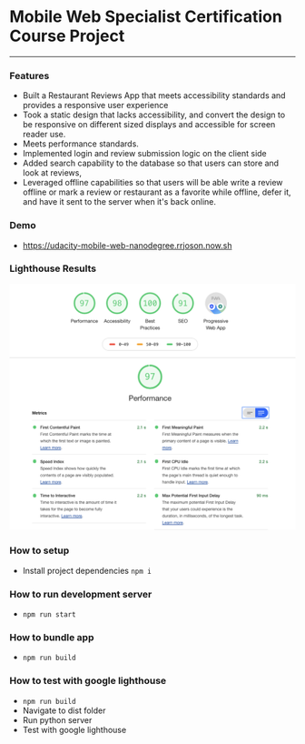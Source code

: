 # Mobile Web Specialist Certification Course Project
---

### Features
- Built a Restaurant Reviews App that meets accessibility standards and provides a responsive user experience
- Took a static design that lacks accessibility, and convert the design to be responsive on different sized displays and accessible for screen reader use.
- Meets performance standards.
- Implemented login and review submission logic on the client side
- Added search capability to the database so that users can store and look at reviews, 
- Leveraged offline capabilities so that users will be able write a review offline or mark a review or restaurant as a favorite while offline, defer it, and have it sent to the server when it's back online.

### Demo
- https://udacity-mobile-web-nanodegree.rrjoson.now.sh

### Lighthouse Results
![Lighthouse](https://github.com/rrjoson/udacity-mobile-web-nanodegree/blob/master/Screen%20Shot%202019-10-07%20at%207.02.09%20PM.png?raw=true)

### How to setup
- Install project dependencies `npm i`

### How to run development server
- `npm run start`

### How to bundle app
- `npm run build`

### How to test with google lighthouse
- `npm run build`
- Navigate to dist folder
- Run python server
- Test with google lighthouse
